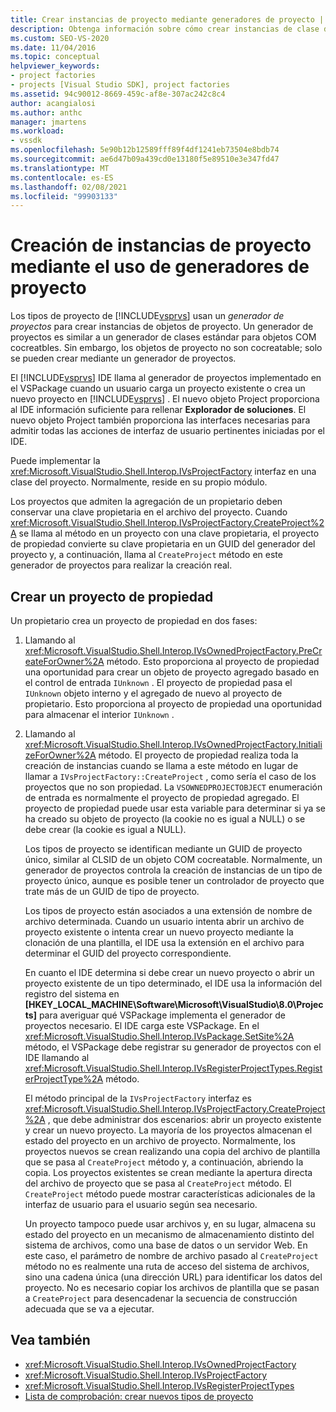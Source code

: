 ```yaml
---
title: Crear instancias de proyecto mediante generadores de proyecto | Microsoft Docs
description: Obtenga información sobre cómo crear instancias de clase de proyecto mediante los generadores de proyectos en el entorno de desarrollo integrado (IDE) de Visual Studio.
ms.custom: SEO-VS-2020
ms.date: 11/04/2016
ms.topic: conceptual
helpviewer_keywords:
- project factories
- projects [Visual Studio SDK], project factories
ms.assetid: 94c90012-8669-459c-af8e-307ac242c8c4
author: acangialosi
ms.author: anthc
manager: jmartens
ms.workload:
- vssdk
ms.openlocfilehash: 5e90b12b12589fff89f4df1241eb73504e8bdb74
ms.sourcegitcommit: ae6d47b09a439cd0e13180f5e89510e3e347fd47
ms.translationtype: MT
ms.contentlocale: es-ES
ms.lasthandoff: 02/08/2021
ms.locfileid: "99903133"
---
```

# <a name="create-project-instances-by-using-project-factories"></a>Creación de instancias de proyecto mediante el uso de generadores de proyecto
Los tipos de proyecto de [!INCLUDE[vsprvs](../../code-quality/includes/vsprvs_md.md)] usan un *generador de proyectos* para crear instancias de objetos de proyecto. Un generador de proyectos es similar a un generador de clases estándar para objetos COM cocreatbles. Sin embargo, los objetos de proyecto no son cocreatable; solo se pueden crear mediante un generador de proyectos.

 El [!INCLUDE[vsprvs](../../code-quality/includes/vsprvs_md.md)] IDE llama al generador de proyectos implementado en el VSPackage cuando un usuario carga un proyecto existente o crea un nuevo proyecto en [!INCLUDE[vsprvs](../../code-quality/includes/vsprvs_md.md)] . El nuevo objeto Project proporciona al IDE información suficiente para rellenar **Explorador de soluciones**. El nuevo objeto Project también proporciona las interfaces necesarias para admitir todas las acciones de interfaz de usuario pertinentes iniciadas por el IDE.

 Puede implementar la <xref:Microsoft.VisualStudio.Shell.Interop.IVsProjectFactory> interfaz en una clase del proyecto. Normalmente, reside en su propio módulo.

 Los proyectos que admiten la agregación de un propietario deben conservar una clave propietaria en el archivo del proyecto. Cuando <xref:Microsoft.VisualStudio.Shell.Interop.IVsProjectFactory.CreateProject%2A> se llama al método en un proyecto con una clave propietaria, el proyecto de propiedad convierte su clave propietaria en un GUID del generador del proyecto y, a continuación, llama al `CreateProject` método en este generador de proyectos para realizar la creación real.

## <a name="create-an-owned-project"></a>Crear un proyecto de propiedad
 Un propietario crea un proyecto de propiedad en dos fases:

1. Llamando al <xref:Microsoft.VisualStudio.Shell.Interop.IVsOwnedProjectFactory.PreCreateForOwner%2A> método. Esto proporciona al proyecto de propiedad una oportunidad para crear un objeto de proyecto agregado basado en el control de entrada `IUnknown` . El proyecto de propiedad pasa el `IUnknown` objeto interno y el agregado de nuevo al proyecto de propietario. Esto proporciona al proyecto de propiedad una oportunidad para almacenar el interior `IUnknown` .

2. Llamando al <xref:Microsoft.VisualStudio.Shell.Interop.IVsOwnedProjectFactory.InitializeForOwner%2A> método. El proyecto de propiedad realiza toda la creación de instancias cuando se llama a este método en lugar de llamar a `IVsProjectFactory::CreateProject` , como sería el caso de los proyectos que no son propiedad. La `VSOWNEDPROJECTOBJECT` enumeración de entrada es normalmente el proyecto de propiedad agregado. El proyecto de propiedad puede usar esta variable para determinar si ya se ha creado su objeto de proyecto (la cookie no es igual a NULL) o se debe crear (la cookie es igual a NULL).

   Los tipos de proyecto se identifican mediante un GUID de proyecto único, similar al CLSID de un objeto COM cocreatable. Normalmente, un generador de proyectos controla la creación de instancias de un tipo de proyecto único, aunque es posible tener un controlador de proyecto que trate más de un GUID de tipo de proyecto.

   Los tipos de proyecto están asociados a una extensión de nombre de archivo determinada. Cuando un usuario intenta abrir un archivo de proyecto existente o intenta crear un nuevo proyecto mediante la clonación de una plantilla, el IDE usa la extensión en el archivo para determinar el GUID del proyecto correspondiente.

   En cuanto el IDE determina si debe crear un nuevo proyecto o abrir un proyecto existente de un tipo determinado, el IDE usa la información del registro del sistema en **[HKEY_LOCAL_MACHINE\Software\Microsoft\VisualStudio\8.0\Projects]** para averiguar qué VSPackage implementa el generador de proyectos necesario. El IDE carga este VSPackage. En el <xref:Microsoft.VisualStudio.Shell.Interop.IVsPackage.SetSite%2A> método, el VSPackage debe registrar su generador de proyectos con el IDE llamando al <xref:Microsoft.VisualStudio.Shell.Interop.IVsRegisterProjectTypes.RegisterProjectType%2A> método.

   El método principal de la `IVsProjectFactory` interfaz es <xref:Microsoft.VisualStudio.Shell.Interop.IVsProjectFactory.CreateProject%2A> , que debe administrar dos escenarios: abrir un proyecto existente y crear un nuevo proyecto. La mayoría de los proyectos almacenan el estado del proyecto en un archivo de proyecto. Normalmente, los proyectos nuevos se crean realizando una copia del archivo de plantilla que se pasa al `CreateProject` método y, a continuación, abriendo la copia. Los proyectos existentes se crean mediante la apertura directa del archivo de proyecto que se pasa al `CreateProject` método. El `CreateProject` método puede mostrar características adicionales de la interfaz de usuario para el usuario según sea necesario.

   Un proyecto tampoco puede usar archivos y, en su lugar, almacena su estado del proyecto en un mecanismo de almacenamiento distinto del sistema de archivos, como una base de datos o un servidor Web. En este caso, el parámetro de nombre de archivo pasado al `CreateProject` método no es realmente una ruta de acceso del sistema de archivos, sino una cadena única (una dirección URL) para identificar los datos del proyecto. No es necesario copiar los archivos de plantilla que se pasan a `CreateProject` para desencadenar la secuencia de construcción adecuada que se va a ejecutar.

## <a name="see-also"></a>Vea también
- <xref:Microsoft.VisualStudio.Shell.Interop.IVsOwnedProjectFactory>
- <xref:Microsoft.VisualStudio.Shell.Interop.IVsProjectFactory>
- <xref:Microsoft.VisualStudio.Shell.Interop.IVsRegisterProjectTypes>
- [Lista de comprobación: crear nuevos tipos de proyecto](../../extensibility/internals/checklist-creating-new-project-types.md)
